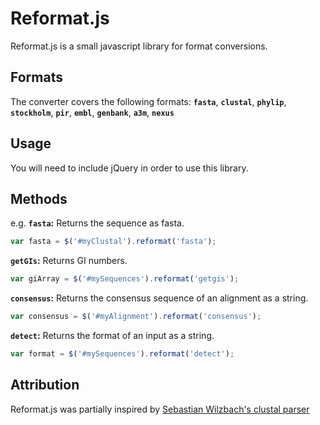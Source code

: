 Reformat.js
===========

Reformat.js is a small javascript library for format conversions.

Formats
-----

The converter covers the following formats:
__`fasta`__, __`clustal`__, __`phylip`__, __`stockholm`__, __`pir`__, __`embl`__, __`genbank`__, __`a3m`__, __`nexus`__

Usage
-----

You will need to include jQuery in order to use this library.


Methods
-------

e.g. __`fasta`:__ Returns the sequence as fasta.

```javascript
var fasta = $('#myClustal').reformat('fasta');
```

__`getGIs`:__ Returns GI numbers.

```javascript
var giArray = $('#mySequences').reformat('getgis');
```

__`consensus`:__ Returns the consensus sequence of an alignment as a string.

```javascript
var consensus = $('#myAlignment').reformat('consensus');
```

__`detect`:__ Returns the format of an input as a string.

```javascript
var format = $('#mySequences').reformat('detect');
```


Attribution
-----------

Reformat.js was partially inspired by [Sebastian Wilzbach's clustal parser](https://github.com/biojs-io/biojs-io-clustal)
